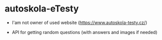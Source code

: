 # autoskola-eTesty

- I'am not owner of used website (https://www.autoskola-testy.cz/)

- API for getting random questions (with answers and images if needed)
